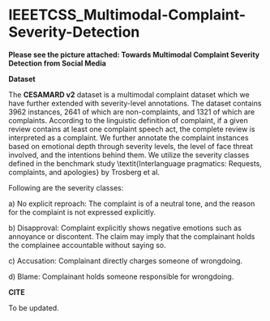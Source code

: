 # IEEETCSS_Multimodal-Complaint-Severity-Detection

**Please see the picture attached: Towards Multimodal Complaint Severity Detection from Social Media**

**Dataset**

The **CESAMARD v2** dataset is a multimodal complaint dataset which we have further extended with severity-level annotations. The dataset contains 3962 instances, 2641 of which are non-complaints, and 1321 of which are complaints. According to the linguistic definition of complaint, if a given review contains at least one complaint speech act, the complete review is interpreted as a complaint. We further annotate the complaint instances based on emotional depth through severity levels, the level of face threat involved, and the intentions behind them.
We utilize the severity classes defined in the benchmark study \textit{Interlanguage pragmatics: Requests, complaints, and apologies} by Trosberg et al. 

Following are the severity classes:

a) No explicit reproach: The complaint is of a neutral tone, and the reason for the complaint is not expressed explicitly.

b) Disapproval: Complaint explicitly shows negative emotions such as annoyance or discontent. The claim may imply that the complainant holds the complainee accountable without saying so.

c) Accusation: Complainant directly charges someone of wrongdoing.

d) Blame: Complainant holds someone responsible for wrongdoing.

**CITE**

To be updated.
